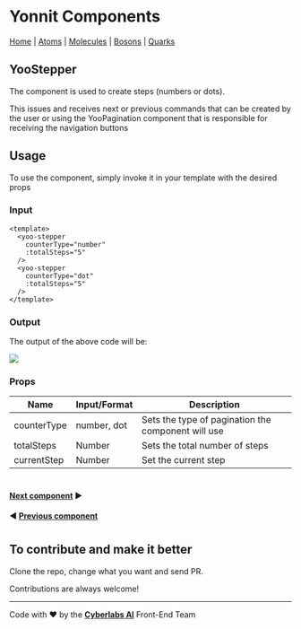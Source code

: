 # Yonnit Components

[Home](https://github.com/Yoonit-Labs/vue-yoonit-components/blob/development/README.md) | [Atoms](https://github.com/Yoonit-Labs/vue-yoonit-components/blob/development/README.md#atoms) | [Molecules](https://github.com/Yoonit-Labs/vue-yoonit-components/blob/development/README.md#molecules) | [Bosons](https://github.com/Yoonit-Labs/vue-yoonit-components/blob/development/README.md#bosons) | [Quarks](https://github.com/Yoonit-Labs/vue-yoonit-components/blob/development/README.md#quarks)

## YooStepper

The component is used to create steps (numbers or dots).

This issues and receives next or previous commands that can be created by the user or using the YooPagination component that is responsible for receiving the navigation buttons

## Usage

To use the component, simply invoke it in your template with the desired props

### Input
```vue
<template>
  <yoo-stepper
    counterType="number"
    :totalSteps="5"
  />
  <yoo-stepper
    counterType="dot"
    :totalSteps="5"
  />
</template>
```
### Output

The output of the above code will be:

<img src="https://github.com/Yoonit-Labs/vue-yoonit-components/blob/feature/readme/public/readme-img/stepper.png">

### Props

| Name               | Input/Format                                  | Description                                                                 |
| -                  | -                                             | -                                                                           |
| counterType        | number, dot                                   | Sets the type of pagination the component will use                          |
| totalSteps         | Number                                        | Sets the total number of steps                                              |
| currentStep        | Number                                        | Set the current step                                                        |

#

 #### [**Next component**](https://github.com/Yoonit-Labs/vue-yoonit-components/blob/feature/readme/src/components/atoms/Switch/Switch.readme.md) :arrow_forward:
 
 #### :arrow_backward: [**Previous component**](https://github.com/Yoonit-Labs/vue-yoonit-components/blob/feature/readme/src/components/atoms/Separator/Separator.readme.md)

#

## To contribute and make it better

Clone the repo, change what you want and send PR.

Contributions are always welcome!

---

Code with ❤ by the [**Cyberlabs AI**](https://cyberlabs.ai/) Front-End Team
